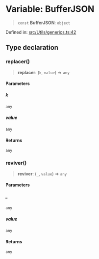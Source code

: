 # Variable: BufferJSON

> `const` **BufferJSON**: `object`

Defined in: [src/Utils/generics.ts:42](https://github.com/Fokusdotid/bail/blob/043003e0dc220c8f52aef36f90c7026f3a192427/src/Utils/generics.ts#L42)

## Type declaration

### replacer()

> **replacer**: (`k`, `value`) => `any`

#### Parameters

##### k

`any`

##### value

`any`

#### Returns

`any`

### reviver()

> **reviver**: (`_`, `value`) => `any`

#### Parameters

##### \_

`any`

##### value

`any`

#### Returns

`any`
